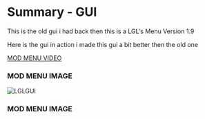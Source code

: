 # Summary - GUI

This is the old gui i had back then this is a LGL's Menu Version 1.9

Here is the gui in action i made this gui a bit better then the old one

[MOD MENU VIDEO](https://www.youtube.com/watch?v=eWg2Qx1yQxY&t=157s)


### MOD MENU IMAGE
![LGLGUI](https://user-images.githubusercontent.com/80063088/126999612-d4faae93-62e1-4023-8a3f-b0d2ff36e1b9.PNG)

### MOD MENU IMAGE
